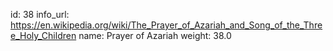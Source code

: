 id: 38
info_url: https://en.wikipedia.org/wiki/The_Prayer_of_Azariah_and_Song_of_the_Three_Holy_Children
name: Prayer of Azariah
weight: 38.0
